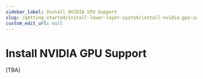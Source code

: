 ```yaml
---
sidebar_label: Install NVIDIA GPU Support
slug: /getting-started/install-lower-layer-system/install-nvidia-gpu-support
custom_edit_url: null
---
```


# Install NVIDIA GPU Support

[TBA]
